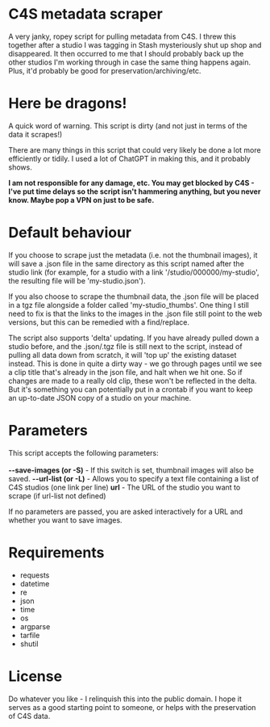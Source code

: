 # C4S metadata scraper
A very janky, ropey script for pulling metadata from C4S. I threw this together after a studio I was tagging in Stash mysteriously shut up shop and disappeared. It then occurred to me that I should probably back up the other studios I'm working through in case the same thing happens again. Plus, it'd probably be good for preservation/archiving/etc.

# Here be dragons!
A quick word of warning. This script is dirty (and not just in terms of the data it scrapes!)

There are many things in this script that could very likely be done a lot more efficiently or tidily. I used a lot of ChatGPT in making this, and it probably shows.

**I am not responsible for any damage, etc. You may get blocked by C4S - I've put time delays so the script isn't hammering anything, but you never know. Maybe pop a VPN on just to be safe.**

# Default behaviour
If you choose to scrape just the metadata (i.e. not the thumbnail images), it will save a .json file in the same directory as this script named after the studio link (for example, for a studio with a link '/studio/000000/my-studio', the resulting file will be 'my-studio.json').

If you also choose to scrape the thumbnail data, the .json file will be placed in a tgz file alongside a folder called 'my-studio_thumbs'. One thing I still need to fix is that the links to the images in the .json file still point to the web versions, but this can be remedied with a find/replace.

The script also supports 'delta' updating. If you have already pulled down a studio before, and the .json/.tgz file is still next to the script, instead of pulling all data down from scratch, it will 'top up' the existing dataset instead. This is done in quite a dirty way - we go through pages until we see a clip title that's already in the json file, and halt when we hit one. So if changes are made to a really old clip, these won't be reflected in the delta. But it's something you can potentially put in a crontab if you want to keep an up-to-date JSON copy of a studio on your machine.

# Parameters
This script accepts the following parameters:\
\
**--save-images (or -S)** - If this switch is set, thumbnail images will also be saved.
**--url-list (or -L)** - Allows you to specify a text file containing a list of C4S studios (one link per line)
**url** - The URL of the studio you want to scrape (if url-list not defined)

If no parameters are passed, you are asked interactively for a URL and whether you want to save images.

# Requirements
- requests
- datetime
- re
- json
- time
- os
- argparse
- tarfile
- shutil

# License
Do whatever you like - I relinquish this into the public domain. I hope it serves as a good starting point to someone, or helps with the preservation of C4S data.
